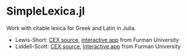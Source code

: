 # SimpleLexica.jl

Work with citable lexica for Greek and Latin in Julia.



- Lewis-Short: [CEX source](https://github.com/Eumaeus/cex_lewis_and_short), [interactive app](http://folio2.furman.edu/lewis-short/index.html) from Furman University
- Liddell-Scott: [CEX source](https://github.com/Eumaeus/cite_lsj_cex), [interactive app](http://folio2.furman.edu/lsj/) from Furman University
